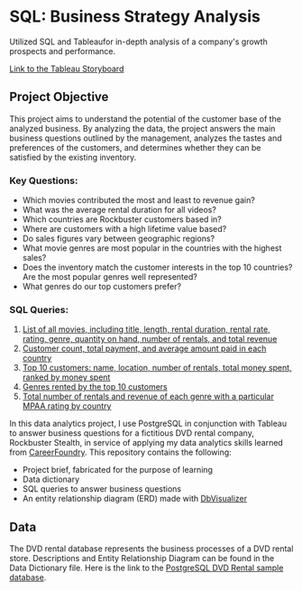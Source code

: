 # SQL: Business Strategy Analysis
Utilized SQL and Tableaufor in-depth analysis of a company's growth prospects and performance.

[Link to the Tableau Storyboard](https://public.tableau.com/app/profile/ryan.lee1243/viz/DVDRentalAnalysisStoryboard/RockbusterPresentation)

## Project Objective
This project aims to understand the potential of the customer base of the analyzed business. By analyzing the data, the project answers the main business questions outlined by the management, analyzes the tastes and preferences of the customers, and determines whether they can be satisfied by the existing inventory.

### Key Questions:
- Which movies contributed the most and least to revenue gain?
- What was the average rental duration for all videos?
- Which countries are Rockbuster customers based in?
- Where are customers with a high lifetime value based?
- Do sales figures vary between geographic regions?
- What movie genres are most popular in the countries with the highest sales?
- Does the inventory match the customer interests in the top 10 countries? Are the most popular genres well represented?
- What genres do our top customers prefer?

### SQL Queries:
1. [List of all movies, including title, length, rental duration, rental rate, rating, genre, quantity on hand, number of rentals, and total revenue](https://github.com/ryanpatricklee/Business-Strategy-Analysis/blob/main/SQL%20Code/Movie%20info%20with%20total%20revenue)
2. [Customer count, total payment, and average amount paid in each country](https://github.com/ryanpatricklee/Business-Strategy-Analysis/blob/main/SQL%20Code/Customer%20count%20with%20payments)
3. [Top 10 customers: name, location, number of rentals, total money spent, ranked by money spent](https://github.com/ryanpatricklee/Business-Strategy-Analysis/blob/main/SQL%20Code/Top%2010%20customers)
4. [Genres rented by the top 10 customers](https://github.com/ryanpatricklee/Business-Strategy-Analysis/blob/main/SQL%20Code/Genres%20rented%20by%20top%20customers)
5. [Total number of rentals and revenue of each genre with a particular MPAA rating by country](https://github.com/ryanpatricklee/Business-Strategy-Analysis/blob/main/SQL%20Code/Genre%20rentals%20with%20total%20revenue)

   
In this data analytics project, I use PostgreSQL in conjunction with Tableau to answer business questions for a fictitious DVD rental company, Rockbuster Stealth, in service of applying my data analytics skills learned from [CareerFoundry](https://careerfoundry.com/). This repository contains the following:
- Project brief, fabricated for the purpose of learning
- Data dictionary
- SQL queries to answer business questions
- An entity relationship diagram (ERD) made with [DbVisualizer](https://www.dbvis.com/)

## Data
The DVD rental database represents the business processes of a DVD rental store. Descriptions and Entity Relationship Diagram can be found in the Data Dictionary file.
Here is the link to the [PostgreSQL DVD Rental sample database](https://www.postgresqltutorial.com/wp-content/uploads/2019/05/dvdrental.zip).
